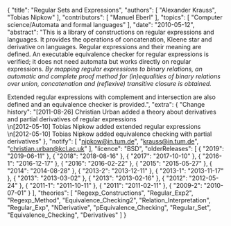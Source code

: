 {
    "title": "Regular Sets and Expressions",
    "authors": [
        "Alexander Krauss",
        "Tobias Nipkow"
    ],
    "contributors": [
        "Manuel Eberl"
    ],
    "topics": [
        "Computer science/Automata and formal languages"
    ],
    "date": "2010-05-12",
    "abstract": "This is a library of constructions on regular expressions and languages. It provides the operations of concatenation, Kleene star and derivative on languages. Regular expressions and their meaning are defined. An executable equivalence checker for regular expressions is verified; it does not need automata but works directly on regular expressions. <i>By mapping regular expressions to binary relations, an automatic and complete proof method for (in)equalities of binary relations over union, concatenation and (reflexive) transitive closure is obtained.</i> <P> Extended regular expressions with complement and intersection are also defined and an equivalence checker is provided.",
    "extra": {
        "Change history": "[2011-08-26] Christian Urban added a theory about derivatives and partial derivatives of regular expressions<br>\n[2012-05-10] Tobias Nipkow added extended regular expressions<br>\n[2012-05-10] Tobias Nipkow added equivalence checking with partial derivatives"
    },
    "notify": [
        "nipkow@in.tum.de",
        "krauss@in.tum.de",
        "christian.urban@kcl.ac.uk"
    ],
    "licence": "BSD",
    "olderReleases": [
        {
            "2019": "2019-06-11"
        },
        {
            "2018": "2018-08-16"
        },
        {
            "2017": "2017-10-10"
        },
        {
            "2016-1": "2016-12-17"
        },
        {
            "2016": "2016-02-22"
        },
        {
            "2015": "2015-05-27"
        },
        {
            "2014": "2014-08-28"
        },
        {
            "2013-2": "2013-12-11"
        },
        {
            "2013-1": "2013-11-17"
        },
        {
            "2013": "2013-03-02"
        },
        {
            "2013": "2013-02-16"
        },
        {
            "2012": "2012-05-24"
        },
        {
            "2011-1": "2011-10-11"
        },
        {
            "2011": "2011-02-11"
        },
        {
            "2009-2": "2010-07-01"
        }
    ],
    "theories": [
        "Regexp_Constructions",
        "Regular_Exp2",
        "Regexp_Method",
        "Equivalence_Checking2",
        "Relation_Interpretation",
        "Regular_Exp",
        "NDerivative",
        "pEquivalence_Checking",
        "Regular_Set",
        "Equivalence_Checking",
        "Derivatives"
    ]
}